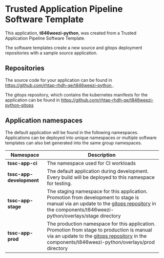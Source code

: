 # Trusted Application Pipeline Software Template

This application, **t846weezi-python**, was created from a Trusted Application Pipeline Software Template.

The software templates create a new source and gitops deployment repositories with a sample source application. 

## Repositories

The source code for your application can be found in [https://github.com/rhtap-rhdh-qe/t846weezi-python ](https://github.com/rhtap-rhdh-qe/t846weezi-python ).
 
The gitops repository, which contains the kubernetes manifests for the application can be found in 
[https://github.com/rhtap-rhdh-qe/t846weezi-python-gitops ](https://github.com/rhtap-rhdh-qe/t846weezi-python-gitops ) 

## Application namespaces 

The default application will be found in the following namespaces. Applications can be deployed into unique namespaces or multiple software templates can also bet generated into the same group namespaces.  

|  Namespace   |  Description   |  
| -------- | -------- |
| **tssc-app-ci** | The namespace used for CI workloads |
| **tssc-app-development** | The default application during development. Every build will be deployed to this namespace for testing. |
| **tssc-app-stage** | The staging namespace for this application. Promotion from development to stage is manual via an update to the [gitops repository](https://github.com/rhtap-rhdh-qe/t846weezi-python-gitops ) in the components/t846weezi-python/overlays/stage directory |
| **tssc-app-prod** | The production namespace for this application. Promotion from stage to production is manual via an update to the [gitops repository](https://github.com/rhtap-rhdh-qe/t846weezi-python-gitops ) in the components/t846weezi-python/overlays/prod directory |